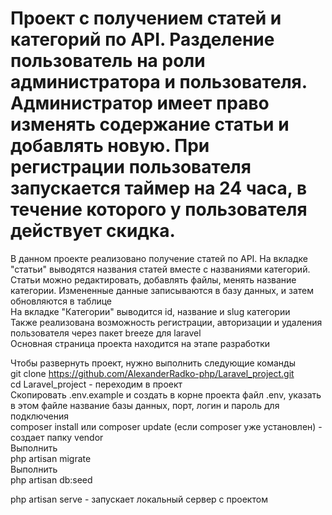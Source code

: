 # Проект с получением статей и категорий по API. Разделение пользователь на роли администратора и пользователя. Администратор имеет право изменять содержание статьи и добавлять новую. При регистрации пользователя запускается таймер на 24 часа, в течение которого у пользователя действует скидка.

В данном проекте реализовано получение статей по API. На вкладке "статьи" выводятся названия статей вместе с названиями категорий. Статьи можно редактировать, добавлять файлы, менять название категории. Измененные данные записываются в базу данных, и затем обновляются в таблице </br>
На вкладке "Категории" выводится id, название и slug категории </br>
Также реализована возможность регистрации, авторизации и удаления пользователя через пакет breeze для laravel </br>
Основная страница проекта находится на этапе разработки </br>

Чтобы развернуть проект, нужно выполнить следующие команды <br />
git clone https://github.com/AlexanderRadko-php/Laravel_project.git <br />
cd Laravel_project - переходим в проект <br />
Скопировать .env.example и создать в корне проекта файл .env, указать в этом файле название базы данных, порт, логин и пароль для подключения <br/>
composer install или composer update (если composer уже установлен) - создает папку vendor <br />
Выполнить </br>
php artisan migrate <br/>
Выполнить </br>
php artisan db:seed <br/>

php artisan serve - запускает локальный сервер с проектом <br />
